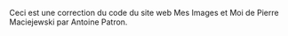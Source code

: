 Ceci est une correction du code du site web Mes Images et Moi de Pierre Maciejewski par Antoine Patron.
